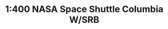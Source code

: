 ---
layout: product
title: "1:400 NASA Space Shuttle Columbia W/SRB"
price: "7800" 
desc: "Maketa"
img_path: "/assets/img/DRA56213.webp"
brand: "Dragon"
available: false
special_offer: false
new: false
soon: false
cat: "010000"
subcat: "010600"
subsubcat: "0N/A"
sifra: "DRA56213"
popular: false
spec: false
---